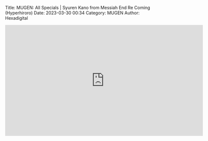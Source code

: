 Title: MUGEN: All Specials | Syuren Kano from Messiah End Re Coming (Hyperhiroro)
Date: 2023-03-30 00:34
Category: MUGEN
Author: Hexadigital

<center><iframe src="https://www.youtube.com/embed/3OCtMKSjkg0?feature=oembed" allow="accelerometer; autoplay; encrypted-media; gyroscope; picture-in-picture" width="640" height="360" frameborder="0"></iframe>

